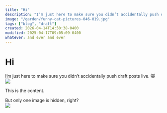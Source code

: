 ```yaml
---
title: "Hi"
description: "I’m just here to make sure you didn’t accidentally push draft posts live. 😺"
image: "/garden/funny-cat-pictures-046-019.jpg"
tags: ["blog", "draft"]
created: 2026-04-14T14:50:38-0400
modified: 2025-04-17T09:05:09-0400
whatever: and ever and ever
---
```

# Hi

I’m just here to make sure you didn’t accidentally push draft posts live. 😺  
![](/garden/funny-cat-pictures-046-019.jpg)

  

This is the content.

  

But only one image is hidden, right?  
![](/garden/cute-cat-with-yellow-headband-on.png)